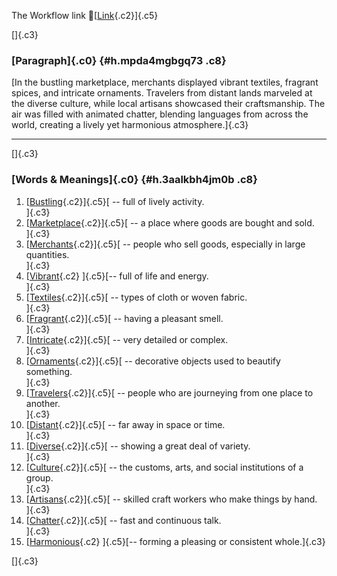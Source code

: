 The Workflow link
👏[[Link](https://www.google.com/url?q=http://www.google.com&sa=D&source=editors&ust=1761257994035514&usg=AOvVaw1SVLHtMVJX1EplsHGIcB91){.c2}]{.c5}

[]{.c3}

### [Paragraph]{.c0} {#h.mpda4mgbgq73 .c8}

[In the bustling marketplace, merchants displayed vibrant textiles,
fragrant spices, and intricate ornaments. Travelers from distant lands
marveled at the diverse culture, while local artisans showcased their
craftsmanship. The air was filled with animated chatter, blending
languages from across the world, creating a lively yet harmonious
atmosphere.]{.c3}

------------------------------------------------------------------------

[]{.c3}

### [Words & Meanings]{.c0} {#h.3aalkbh4jm0b .c8}

1.  [[Bustling](https://www.google.com/url?q=http://www.google.com&sa=D&source=editors&ust=1761257994037060&usg=AOvVaw3e9q6RsrsWB892N40VOkW5){.c2}]{.c5}[ --
    full of lively activity.\
    ]{.c3}
2.  [[Marketplace](https://www.google.com/url?q=http://www.google.com&sa=D&source=editors&ust=1761257994037354&usg=AOvVaw1eM2j2rooCIKTikvmPA7L0){.c2}]{.c5}[ --
    a place where goods are bought and sold.\
    ]{.c3}
3.  [[Merchants](https://www.google.com/url?q=http://www.google.com&sa=D&source=editors&ust=1761257994037652&usg=AOvVaw1OFDop9w9GknJN_pDzfiu_){.c2}]{.c5}[ --
    people who sell goods, especially in large quantities.\
    ]{.c3}
4.  [[Vibrant](https://www.google.com/url?q=http://www.google.com&sa=D&source=editors&ust=1761257994038007&usg=AOvVaw2ZwjuI9px-jZK8EsYZYDBa){.c2}
    ]{.c5}[-- full of life and energy.\
    ]{.c3}
5.  [[Textiles](https://www.google.com/url?q=http://www.google.com&sa=D&source=editors&ust=1761257994038267&usg=AOvVaw30c1mfbS9O_nfmH_GmZh60){.c2}]{.c5}[ --
    types of cloth or woven fabric.\
    ]{.c3}
6.  [[Fragrant](https://www.google.com/url?q=http://www.google.com&sa=D&source=editors&ust=1761257994038550&usg=AOvVaw23VBttPVqLgDXmfbXWvkcf){.c2}]{.c5}[ --
    having a pleasant smell.\
    ]{.c3}
7.  [[Intricate](https://www.google.com/url?q=http://www.google.com&sa=D&source=editors&ust=1761257994038846&usg=AOvVaw1us9pPuKmzzO3-ZPrldnP_){.c2}]{.c5}[ --
    very detailed or complex.\
    ]{.c3}
8.  [[Ornaments](https://www.google.com/url?q=http://www.google.com&sa=D&source=editors&ust=1761257994039106&usg=AOvVaw0vFC7bw3fHAmsZX0DiLSI5){.c2}]{.c5}[ --
    decorative objects used to beautify something.\
    ]{.c3}
9.  [[Travelers](https://www.google.com/url?q=http://www.google.com&sa=D&source=editors&ust=1761257994039401&usg=AOvVaw21OVkucgu5s_aqPqKX3eMW){.c2}]{.c5}[ --
    people who are journeying from one place to another.\
    ]{.c3}
10. [[Distant](https://www.google.com/url?q=http://www.google.com&sa=D&source=editors&ust=1761257994039735&usg=AOvVaw1BO3yL8G3krf1mHkXiCkP2){.c2}]{.c5}[ --
    far away in space or time.\
    ]{.c3}
11. [[Diverse](https://www.google.com/url?q=http://www.google.com&sa=D&source=editors&ust=1761257994040023&usg=AOvVaw1srCLKLslRheIHFtypIxbm){.c2}]{.c5}[ --
    showing a great deal of variety.\
    ]{.c3}
12. [[Culture](https://www.google.com/url?q=http://www.google.com&sa=D&source=editors&ust=1761257994040293&usg=AOvVaw1t_j2Qs43-BmqM0LnPT69d){.c2}]{.c5}[ --
    the customs, arts, and social institutions of a group.\
    ]{.c3}
13. [[Artisans](https://www.google.com/url?q=http://www.google.com&sa=D&source=editors&ust=1761257994040617&usg=AOvVaw3fSreBFnIbBixsvViYrx02){.c2}]{.c5}[ --
    skilled craft workers who make things by hand.\
    ]{.c3}
14. [[Chatter](https://www.google.com/url?q=http://www.google.com&sa=D&source=editors&ust=1761257994040934&usg=AOvVaw2JXXccD8xpKkxoFfYX-IXA){.c2}]{.c5}[ --
    fast and continuous talk.\
    ]{.c3}
15. [[Harmonious](https://www.google.com/url?q=http://www.google.com&sa=D&source=editors&ust=1761257994041185&usg=AOvVaw2I_MiFAs0WfzlZZqmr0srb){.c2}
    ]{.c5}[-- forming a pleasing or consistent whole.]{.c3}

[]{.c3}
